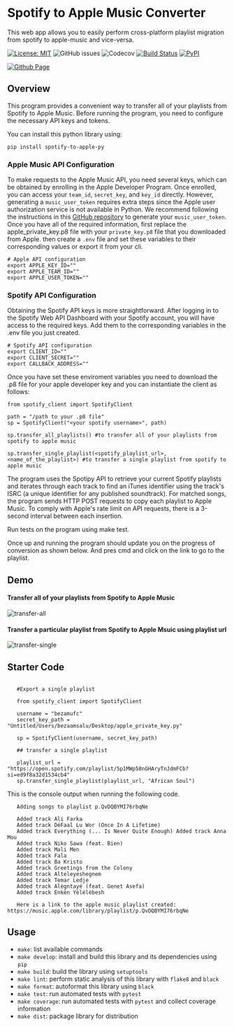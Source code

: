 # Spotify to Apple Music Converter

This web app allows you to easily perform cross-platform playlist migration from spotify to apple-music and vice-versa.

[![License: MIT](https://img.shields.io/badge/License-MIT-yellow.svg)](https://opensource.org/licenses/MIT)
![GitHub issues](https://img.shields.io/github/issues-raw/Beza4598/spotify_apple_converter)
![Codecov](https://img.shields.io/codecov/c/github/Beza4598/spotify_apple_converter)
[![Build Status](https://github.com/Beza4598/spotify_apple_converter/workflows/Build%20Status/badge.svg?branch=main)](https://github.com/Beza4598/spotify_apple_converter/actions?query=workflow%3A%22Build+Status%22)
[![PyPI](https://img.shields.io/pypi/v/spotify-to-apple-py)](https://pypi.org/project/apple-music-python/)

[![Github Page](https://img.shields.io/badge/%20doc-github%20page-%231674b1?style=flat&labelColor=ef8336)](https://spotify-apple-converter.readthedocs.io/en/latest/)
## Overview

This program provides a convenient way to transfer all of your playlists from Spotify to Apple Music. Before running the program, you need to configure the necessary API keys and tokens.

You can install this python library using:

`pip install spotify-to-apple-py`

### Apple Music API Configuration

To make requests to the Apple Music API, you need several keys, which can be obtained by enrolling in the Apple Developer Program. Once enrolled, you can access your `team_id`, `secret_key`, and `key_id` directly. However, generating a `music_user_token` requires extra steps since the Apple user authorization service is not available in Python. We recommend following the instructions in this [GitHub repository](https://github.com/KoleMyers/apple-musickit-example) to generate your `music_user_token`. Once you have all of the required information, first replace the apple_private_key.p8 file with your `private_key.p8` file that you downloaded from Apple. then create a `.env` file and set these variables to their corresponding values or export it from your cli.

```
# Apple API configuration
export APPLE_KEY_ID=""
export APPLE_TEAM_ID=""
export APPLE_USER_TOKEN=""
```

### Spotify API Configuration

Obtaining the Spotify API keys is more straightforward. After logging in to the Spotify Web API Dashboard with your Spotify account, you will have access to the required keys. Add them to the corresponding variables in the .env file you just created.

```
# Spotify API configuration
export CLIENT_ID=""
export CLIENT_SECRET=""
export CALLBACK_ADDRESS=""

```

Once you have set these enviroment variables you need to download the .p8 file for your apple developer key and you can instantiate the client as follows:

`from spotify_client import SpotifyClient`

```
path = "/path to your .p8 file"
sp = SpotifyClient("<your spotify username>", path)

sp.transfer_all_playlists() #to transfer all of your playlists from spotify to apple music

sp.transfer_single_playlist(<spotify_playlist_url>, <name_of_the_playlist>) #to transfer a single playlist from spotify to apple music

```



The program uses the Spotipy API to retrieve your current Spotify playlists and iterates through each track to find an iTunes identifier using the track's ISRC (a unique identifier for any published soundtrack). For matched songs, the program sends HTTP POST requests to copy each playlist to Apple Music. To comply with Apple's rate limit on API requests, there is a 3-second interval between each insertion.


Run tests on the program using make test.


Once up and running the program should update you on the progress of conversion as shown below. And pres cmd and click on the link to go to the playlist.

## Demo

#### Transfer all of your playlists from Spotify to Apple Music

![transfer-all](https://github.com/Beza4598/spotify_apple_converter/blob/main/docs/transfer-all.gif)

#### Transfer a particular playlist from Spotify to Apple Msuic using playlist url

![transfer-single](https://github.com/Beza4598/spotify_apple_converter/blob/main/docs/transfer-single.gif)


## Starter Code
```

   #Export a single playlist 

   from spotify_client import SpotifyClient

   username = "bezamufc"
   secret_key_path = "Untitled/Users/bezaamsalu/Desktop/apple_private_key.py"

   sp = SpotifyClient(username, secret_key_path)

   ## transfer a single playlist

   playlist_url = "https://open.spotify.com/playlist/5p1MWp58nGHAryTnJdmFCb?si=ed9f8a32d1534cb4"
   sp.transfer_single_playlist(playlist_url, "African Soul")
```
This is the console output when running the following code.

```
   Adding songs to playlist p.QvDQBYMI76rbqNe

   Added track Ali Farka
   Added track DéFaal Lu Wor (Once In A Lifetime)
   Added track Everything (... Is Never Quite Enough) Added track Anna Mou
   Added track Niko Sawa (feat. Bien)
   Added track Mali Men
   Added track Fala
   Added track Ba Kristo
   Added track Greetings from the Colony
   Added track Alteleyeshegnem
   Added track Temar Ledje
   Added track Alègntayé (feat. Genet Asefa)
   Added track Enkèn Yèlélèbesh

   Here is a link to the apple music playlist created: https://music.apple.com/library/playlist/p.QvDQBYMI76rbqNe
```


## Usage
- `make`: list available commands
- `make develop`: install and build this library and its dependencies using `pip`
- `make build`: build the library using `setuptools`
- `make lint`: perform static analysis of this library with `flake8` and `black`
- `make format`: autoformat this library using `black`
- `make test`: run automated tests with `pytest`
- `make coverage`: run automated tests with `pytest` and collect coverage information
- `make dist`: package library for distribution
